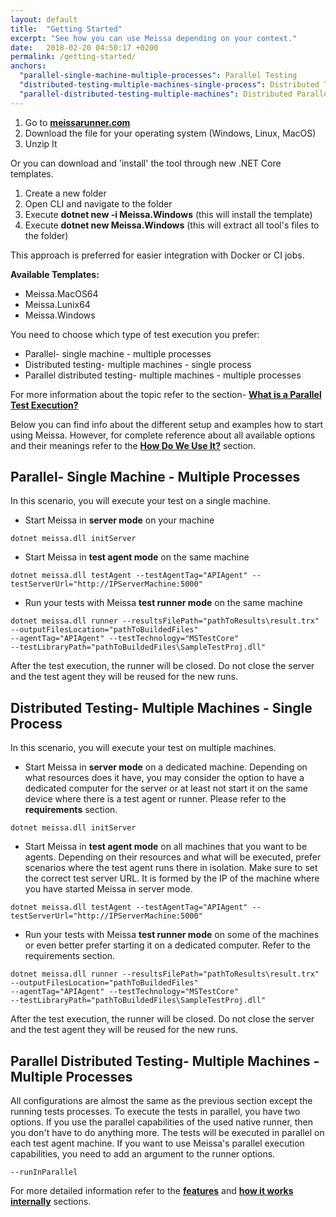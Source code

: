 ```yaml
---
layout: default
title:  "Getting Started"
excerpt: "See how you can use Meissa depending on your context."
date:   2018-02-20 04:50:17 +0200
permalink: /getting-started/
anchors:
  "parallel-single-machine-multiple-processes": Parallel Testing
  "distributed-testing-multiple-machines-single-process": Distributed Testing
  "parallel-distributed-testing-multiple-machines": Distributed Parallel Testing
---
```

1. Go to [**meissarunner.com**](https://meissarunner.com/ "meissarunner.com")
2. Download the file for your operating system (Windows, Linux, MacOS)
3. Unzip It 

Or you can download and 'install' the tool through new .NET Core templates.
1. Create a new folder
2. Open CLI and navigate to the folder
3. Execute **dotnet new -i Meissa.Windows**  (this will install the template)
4. Execute **dotnet new Meissa.Windows** (this will extract all tool's files to the folder)

This approach is preferred for easier integration with Docker or CI jobs.

**Available Templates:**
- Meissa.MacOS64
- Meissa.Lunix64
- Meissa.Windows

You need to choose which type of test execution you prefer:
- Parallel- single machine - multiple processes
- Distributed testing- multiple machines - single process
- Parallel distributed testing- multiple machines - multiple processes

For more information about the topic refer to the section- [**What is a Parallel Test Execution?**](what-is-parallel-test-execution.md)

Below you can find info about the different setup and examples how to start using Meissa. However, for complete reference about all available options and their meanings refer to the [**How Do We Use It?**](how-do-we-use-it.md) section.

## Parallel- Single Machine - Multiple Processes ##

In this scenario, you will execute your test on a single machine.

- Start Meissa in **server mode** on your machine
```
dotnet meissa.dll initServer
```
- Start Meissa in **test agent mode** on the same machine
```
dotnet meissa.dll testAgent --testAgentTag="APIAgent" --testServerUrl="http://IPServerMachine:5000"
```
- Run your tests with Meissa **test runner mode** on the same machine
```
dotnet meissa.dll runner --resultsFilePath="pathToResults\result.trx" --outputFilesLocation="pathToBuildedFiles" 
--agentTag="APIAgent" --testTechnology="MSTestCore" 
--testLibraryPath="pathToBuildedFiles\SampleTestProj.dll"
```

After the test execution, the runner will be closed. Do not close the server and the test agent they will be reused for the new runs.

## Distributed Testing- Multiple Machines - Single Process ##

In this scenario, you will execute your test on multiple machines.

- Start Meissa in **server mode** on a dedicated machine. Depending on what resources does it have, you may consider the option to have a dedicated computer for the server or at least not start it on the same device where there is a test agent or runner. Please refer to the **requirements** section.
```
dotnet meissa.dll initServer
```
- Start Meissa in **test agent mode** on all machines that you want to be agents. Depending on their resources and what will be executed, prefer scenarios where the test agent runs there in isolation. Make sure to set the correct test server URL. It is formed by the IP of the machine where you have started Meissa in server mode.
```
dotnet meissa.dll testAgent --testAgentTag="APIAgent" --testServerUrl="http://IPServerMachine:5000"
```
- Run your tests with Meissa **test runner mode** on some of the machines or even better prefer starting it on a dedicated computer. Refer to the requirements section.
```
dotnet meissa.dll runner --resultsFilePath="pathToResults\result.trx" --outputFilesLocation="pathToBuildedFiles" 
--agentTag="APIAgent" --testTechnology="MSTestCore" 
--testLibraryPath="pathToBuildedFiles\SampleTestProj.dll"
```

After the test execution, the runner will be closed. Do not close the server and the test agent they will be reused for the new runs.

## Parallel Distributed Testing- Multiple Machines - Multiple Processes ##
All configurations are almost the same as the previous section except the running tests processes. 
To execute the tests in parallel, you have two options. If you use the parallel capabilities of the used native runner, then you don't have to do anything more. The tests will be executed in parallel on each test agent machine.
If you want to use Meissa's parallel execution capabilities, you need to add an argument to the runner options.
```
--runInParallel
```
For more detailed information refer to the [**features**](features.md) and [**how it works internally**](how-does-it-work-internally.md) sections.
